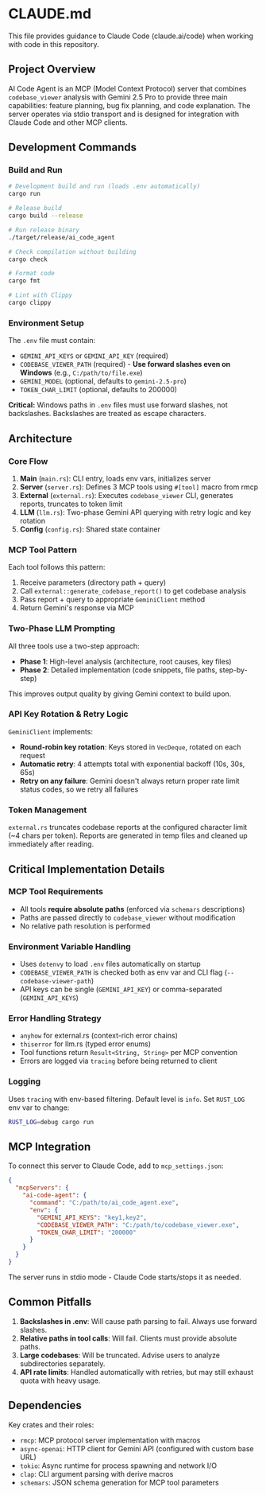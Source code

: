 # CLAUDE.md

This file provides guidance to Claude Code (claude.ai/code) when working with code in this repository.

## Project Overview

AI Code Agent is an MCP (Model Context Protocol) server that combines `codebase_viewer` analysis with Gemini 2.5 Pro to provide three main capabilities: feature planning, bug fix planning, and code explanation. The server operates via stdio transport and is designed for integration with Claude Code and other MCP clients.

## Development Commands

### Build and Run

```bash
# Development build and run (loads .env automatically)
cargo run

# Release build
cargo build --release

# Run release binary
./target/release/ai_code_agent

# Check compilation without building
cargo check

# Format code
cargo fmt

# Lint with Clippy
cargo clippy
```

### Environment Setup

The `.env` file must contain:

- `GEMINI_API_KEYS` or `GEMINI_API_KEY` (required)
- `CODEBASE_VIEWER_PATH` (required) - **Use forward slashes even on Windows** (e.g., `C:/path/to/file.exe`)
- `GEMINI_MODEL` (optional, defaults to `gemini-2.5-pro`)
- `TOKEN_CHAR_LIMIT` (optional, defaults to 200000)

**Critical:** Windows paths in `.env` files must use forward slashes, not backslashes. Backslashes are treated as escape characters.

## Architecture

### Core Flow

1. **Main** (`main.rs`): CLI entry, loads env vars, initializes server
2. **Server** (`server.rs`): Defines 3 MCP tools using `#[tool]` macro from rmcp
3. **External** (`external.rs`): Executes `codebase_viewer` CLI, generates reports, truncates to token limit
4. **LLM** (`llm.rs`): Two-phase Gemini API querying with retry logic and key rotation
5. **Config** (`config.rs`): Shared state container

### MCP Tool Pattern

Each tool follows this pattern:

1. Receive parameters (directory path + query)
2. Call `external::generate_codebase_report()` to get codebase analysis
3. Pass report + query to appropriate `GeminiClient` method
4. Return Gemini's response via MCP

### Two-Phase LLM Prompting

All three tools use a two-step approach:

- **Phase 1**: High-level analysis (architecture, root causes, key files)
- **Phase 2**: Detailed implementation (code snippets, file paths, step-by-step)

This improves output quality by giving Gemini context to build upon.

### API Key Rotation & Retry Logic

`GeminiClient` implements:

- **Round-robin key rotation**: Keys stored in `VecDeque`, rotated on each request
- **Automatic retry**: 4 attempts total with exponential backoff (10s, 30s, 65s)
- **Retry on any failure**: Gemini doesn't always return proper rate limit status codes, so we retry all failures

### Token Management

`external.rs` truncates codebase reports at the configured character limit (~4 chars per token). Reports are generated in temp files and cleaned up immediately after reading.

## Critical Implementation Details

### MCP Tool Requirements

- All tools **require absolute paths** (enforced via `schemars` descriptions)
- Paths are passed directly to `codebase_viewer` without modification
- No relative path resolution is performed

### Environment Variable Handling

- Uses `dotenvy` to load `.env` files automatically on startup
- `CODEBASE_VIEWER_PATH` is checked both as env var and CLI flag (`--codebase-viewer-path`)
- API keys can be single (`GEMINI_API_KEY`) or comma-separated (`GEMINI_API_KEYS`)

### Error Handling Strategy

- `anyhow` for external.rs (context-rich error chains)
- `thiserror` for llm.rs (typed error enums)
- Tool functions return `Result<String, String>` per MCP convention
- Errors are logged via `tracing` before being returned to client

### Logging

Uses `tracing` with env-based filtering. Default level is `info`. Set `RUST_LOG` env var to change:

```bash
RUST_LOG=debug cargo run
```

## MCP Integration

To connect this server to Claude Code, add to `mcp_settings.json`:

```json
{
  "mcpServers": {
    "ai-code-agent": {
      "command": "C:/path/to/ai_code_agent.exe",
      "env": {
        "GEMINI_API_KEYS": "key1,key2",
        "CODEBASE_VIEWER_PATH": "C:/path/to/codebase_viewer.exe",
        "TOKEN_CHAR_LIMIT": "200000"
      }
    }
  }
}
```

The server runs in stdio mode - Claude Code starts/stops it as needed.

## Common Pitfalls

1. **Backslashes in .env**: Will cause path parsing to fail. Always use forward slashes.
2. **Relative paths in tool calls**: Will fail. Clients must provide absolute paths.
3. **Large codebases**: Will be truncated. Advise users to analyze subdirectories separately.
4. **API rate limits**: Handled automatically with retries, but may still exhaust quota with heavy usage.

## Dependencies

Key crates and their roles:

- `rmcp`: MCP protocol server implementation with macros
- `async-openai`: HTTP client for Gemini API (configured with custom base URL)
- `tokio`: Async runtime for process spawning and network I/O
- `clap`: CLI argument parsing with derive macros
- `schemars`: JSON schema generation for MCP tool parameters
